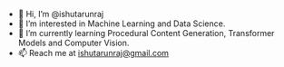 - 👋 Hi, I’m @ishutarunraj
- 👀 I’m interested in Machine Learning and Data Science.
- 🌱 I’m currently learning Procedural Content Generation, Transformer Models and Computer Vision.
- 📫 Reach me at ishutarunraj@gmail.com

<!---
ishutarunraj/ishutarunraj is a ✨ special ✨ repository because its `README.md` (this file) appears on your GitHub profile.
You can click the Preview link to take a look at your changes.
--->
